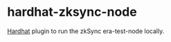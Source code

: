 # hardhat-zksync-node

[Hardhat](https://hardhat.org/) plugin to run the zkSync era-test-node locally.
